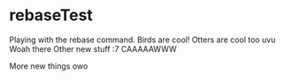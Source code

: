 # rebaseTest
Playing with the rebase command. Birds are cool! Otters are cool too uvu
Woah there 
Other new stuff :7
CAAAAAWWW

More new things owo

